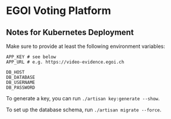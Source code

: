 # EGOI Voting Platform

## Notes for Kubernetes Deployment

Make sure to provide at least the following environment variables:

```shell
APP_KEY # see below
APP_URL # e.g. https://video-evidence.egoi.ch

DB_HOST
DB_DATABASE
DB_USERNAME
DB_PASSWORD
```

To generate a key, you can run `./artisan key:generate --show`.

To set up the database schema, run `./artisan migrate --force`.
